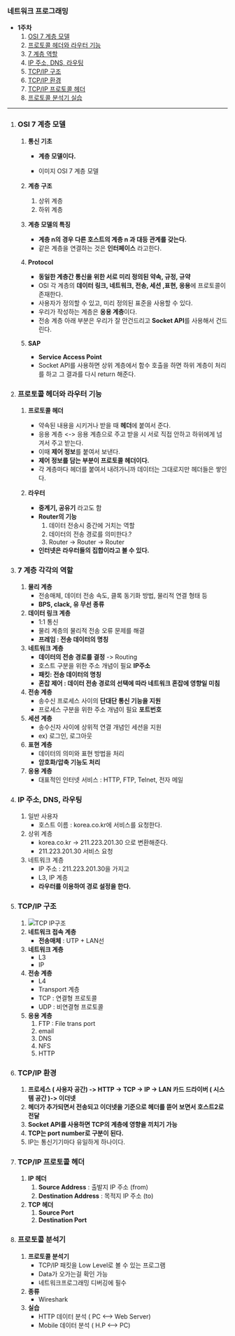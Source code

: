 ### 네트워크 프로그래밍

* **1주차**
	1. [OSI 7 계층 모델](#OSI-7-계층-모델)
	2. [프로토콜 헤더와 라우터 기능](#프로토콜-헤더와-라우터-기능)
	3. [7 계층 역할](#7-계층-역할)
	4. [IP 주소, DNS, 라우팅](#IP-주소,-DNS,-라우팅)
	5. [TCP/IP 구조](#[TCP/IP-구조])
	6. [TCP/IP 환경](#[TCP/IP-환경)
	7. [TCP/IP 프로토콜 헤더](#[TCP/IP-프로토콜-헤더)
	8. [프로토콜 분석기 실습](#프로토콜-분석기-실습)



---

1. ### OSI 7 계층 모델

	1. **통신 기초**

		* **계층 모델이다.**

		* 이미지 OSI 7 계층 모델

	2.  **계층 구조**

		1. 상위 계층
		2. 하위 계층

	3. **계층 모델의 특징**

		* **계층 n의 경우 다른 호스트의 계층 n 과 대등 관계를 갖는다.**
		* 같은 계층을 연결하는 것은 **인터페이스** 라고한다.

	4. **Protocol**

		* **동일한 계층간 통신을 위한 서로 미리 정의된 약속, 규정, 규약**
		* OSI 각 계층의 **데이터 링크, 네트워크, 전송, 세션 ,표현, 응용**에 프로토콜이 존재한다.
		* 사용자가 정의할 수 있고, 미리 정의된 표준을 사용할 수 있다.
		* 우리가 작성하는 계층은 **응용 계층**이다.
		* 전송 계층 아래 부분은 우리가 잘 안건드리고 **Socket API**를 사용해서 건드린다.

	5. **SAP**

		* **Service Access Point**
		* Socket API를 사용하면 상위 계층에서 함수 호출을 하면 하위 계층이 처리를 하고 그 결과를 다시 return 해준다.

2. ### 프로토콜 헤더와 라우터 기능

	1. **프로토콜 헤더**

		* 약속된 내용을 시키거나 받을 때 **헤더**에 붙여서 준다.
		* 응용 계층 <-> 응용 계층으로 주고 받을 시 서로 직접 안하고 하위에게 넘겨서 주고 받는다.
		* 이때 **제어 정보**를 붙여서 보낸다.
		* **제어 정보를 담는 부분이 프로토콜 헤더이다.**
		* 각 계층마다 헤더를 붙여서 내려가니까 데이터는 그대로지만 헤더들은 쌓인다.

	2. **라우터**

		* **중계기, 공유기** 라고도 함
		* **Router의 기능**
			1. 데이터 전송시 중간에 거치는 역할
			2. 데이터의 전송 경로를 의미한다.?
			3. Router -> Router -> Router
		* **인터넷은 라우터들의 집합이라고 볼 수 있다.**

3. ### 7 계층 각각의 역할

    1. **물리 계층**
        * 전송매체, 데이터 전송 속도, 클록 동기화 방법, 물리적 연결 형태 등
        * **BPS, clack, 유 무선 종류**
    2. **데이터 링크 계층**
        * 1:1 통신
        * 물리 계층의 물리적 전송 오류 문제를 해결
        * **프레임 : 전송 데이터의 명칭**
    3. **네트워크 계층**
        * **데이터의 전송 경로를 결정** -> Routing
        * 호스트 구분을 위한 주소 개념이 필요 **IP주소**
        * **패킷: 전송 데이터의 명칭**
        * **혼잡 제어 : 데이터 전송 경로의 선택에 따라 네트워크 혼잡에 영향일 미침**
    4. **전송 계층**
        * 송수신 프로세스 사이의 **단대단 통신 기능을 지원**
        * 프로세스 구분을 위한 주소 개념이 필요 **포트번호**
    5. **세션 계층**
        * 송수신자 사이에 상위적 연결 개념인 세션을 지원
        * ex) 로그인, 로그아웃 
    6. **표현 계층**
        * 데이터의 의미와 표현 방법을 처리
        * **암호화/압축 기능도 처리**
    7. **응용 계층**
        * 대표적인 인터넷 서비스 : HTTP, FTP, Telnet, 전자 메일
    
4. ### IP 주소, DNS, 라우팅

    1. 일반 사용자
    	* 호스트 이름 : korea.co.kr에 서비스를 요청한다.
    2. 상위 계층
    	* korea.co.kr -> 211.223.201.30 으로 변환해준다.
    	* 211.223.201.30 서비스 요청
    3. 네트워크 계층
    	* IP 주소 : 211.223.201.30을 가지고 
    	* L3, IP 계층
    	* **라우터를 이용하여 경로 설정을 한다.**

5. ### TCP/IP 구조

    1. ![TCP IP구조](https://user-images.githubusercontent.com/52272332/92751918-682a5b00-f3c3-11ea-85c2-b208f4152762.JPG)
    2. **네트워크 접속 계층**
        * **전송매체** : UTP + LAN선 
    3. **네트워크 계층**
        * L3
        * IP
    4. **전송 계층**
        * L4
        * Transport 계층
        * TCP : 연결형 프로토콜
        * UDP : 비연결형 프로토콜
    5. **응용 계층**
        1. FTP : File trans port
        2. email
        3. DNS
        4. NFS
        5. HTTP

6. ### TCP/IP 환경

    1. **프로세스 ( 사용자 공간) -> HTTP -> TCP -> IP -> LAN 카드 드라이버 ( 시스템 공간 )-> 이더넷**
    2. **헤더가 추가되면서 전송되고 이더넷을 기준으로 헤더를 뜯어 보면서 호스트2로 전달**
    3. **Socket API를 사용하면 TCP의 계층에 영향을 끼치기 가능**
    4. **TCP는 port number로 구분이 된다.**
    5. IP는 통신기기마다 유일하게 하나이다.

7. ### TCP/IP 프로토콜 헤더

    1. **IP 헤더**
    	1. **Source Address** : 출발지 IP 주소 (from)
    	2. **Destination Address** : 목적지 IP 주소 (to)
    2. **TCP 헤더**
    	1. **Source Port**
    	2. **Destination Port**

8. ### 프로토콜 분석기

    1. **프로토콜 분석기**
    	* TCP/IP 패킷을 Low Level로 볼 수 있는 프로그램
    	* Data가 오가는걸 확인 가능
    	* 네트워크프로그래밍 디버깅에 필수
    2. **종류**
    	* Wireshark
    3. **실습**
    	* HTTP 데이터 분석 ( PC <--> Web Server)
    	* Mobile 데이터 분석 ( H.P <--> PC)